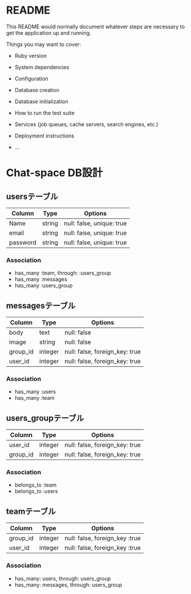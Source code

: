 # README

This README would normally document whatever steps are necessary to get the
application up and running.

Things you may want to cover:

* Ruby version

* System dependencies

* Configuration

* Database creation

* Database initialization

* How to run the test suite

* Services (job queues, cache servers, search engines, etc.)

* Deployment instructions

* ...

# Chat-space DB設計

## usersテーブル
|Column|Type|Options|
|------|----|-------|
|Name|string|null: false, unique: true|
|email|string|null: faise, unique: true|
|password|string|null: false, unique: true|

### Association
- has_many :team, through: :users_group
- has_many :messages
- has_many :users_group

## messagesテーブル
|Column|Type|Options|
|------|----|-------|
|body|text|null: false|
|image|string|null: false|
|group_id|integer|null: false, foreign_key: true|
|user_id|integer|null: false, foreign_key: true|

### Association
- has_many :users
- has_many :team

## users_groupテーブル
|Column|Type|Options|
|------|----|-------|
|user_id|integer|null: false, foreign_key: true|
|group_id|integer|null: false, foreign_key: true|

### Association
- belongs_to :team
- belongs_to :users

## teamテーブル
|Column|Type|Options|
|------|----|-------|
|group_id|integer|null: false, foreign_key :true|
|user_id|integer|null: false, foreign_key :true|

### Association
- has_many: users, through: users_group
- has_many: messages, through: users_group
